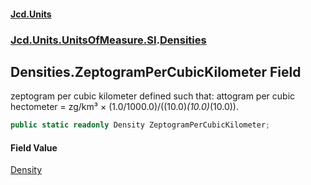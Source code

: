 #### [Jcd.Units](index 'index')
### [Jcd.Units.UnitsOfMeasure.SI](Jcd.Units.UnitsOfMeasure.SI 'Jcd.Units.UnitsOfMeasure.SI').[Densities](Densities 'Jcd.Units.UnitsOfMeasure.SI.Densities')

## Densities.ZeptogramPerCubicKilometer Field

zeptogram per cubic kilometer defined such that: attogram per cubic hectometer = zg/km³ ×
(1.0/1000.0)/((10.0)*(10.0)*(10.0)).

```csharp
public static readonly Density ZeptogramPerCubicKilometer;
```

#### Field Value
[Density](Density 'Jcd.Units.UnitTypes.Density')